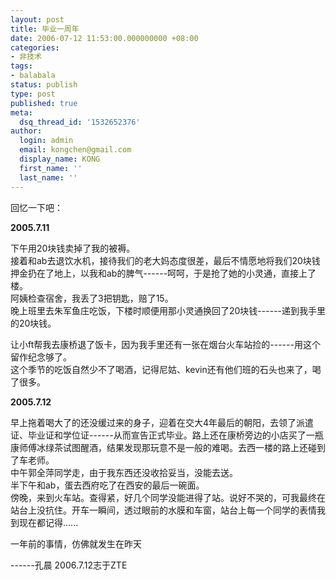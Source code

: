 ```yaml
---
layout: post
title: 毕业一周年
date: 2006-07-12 11:53:00.000000000 +08:00
categories:
- 非技术
tags:
- balabala
status: publish
type: post
published: true
meta:
  dsq_thread_id: '1532652376'
author:
  login: admin
  email: kongchen@gmail.com
  display_name: KONG
  first_name: ''
  last_name: ''
---
```

回忆一下吧：

**2005.7.11** 

下午用20块钱卖掉了我的被褥。  
接着和ab去退饮水机，接待我们的老大妈态度很差，最后不情愿地将我们20块钱押金扔在了地上，以我和ab的脾气------呵呵，于是抢了她的小灵通，直接上了楼。  
阿姨检查宿舍，我丢了3把钥匙，赔了15。  
晚上班里去朱军鱼庄吃饭，下楼时顺便用那小灵通换回了20块钱------递到我手里的20块钱。

让小ft帮我去康桥退了饭卡，因为我手里还有一张在烟台火车站捡的------用这个留作纪念够了。  
这个季节的吃饭自然少不了喝酒，记得尼姑、kevin还有他们班的石头也来了，喝了很多。

**2005.7.12** 

早上拖着喝大了的还没缓过来的身子，迎着在交大4年最后的朝阳，去领了派遣证、毕业证和学位证------从而宣告正式毕业。路上还在康桥旁边的小店买了一瓶康师傅冰绿茶试图醒酒，结果发现那玩意不是一般的难喝。去西一楼的路上还碰到了车老师。  
中午郭全萍同学走，由于我东西还没收拾妥当，没能去送。  
半下午和ab，蛋去西府吃了在西安的最后一碗面。  
傍晚，来到火车站。查得紧，好几个同学没能进得了站。说好不哭的，可我最终在站台上没抗住。开车一瞬间，透过眼前的水膜和车窗，站台上每一个同学的表情我到现在都记得......  

一年前的事情，仿佛就发生在昨天

------孔晨 2006.7.12志于ZTE